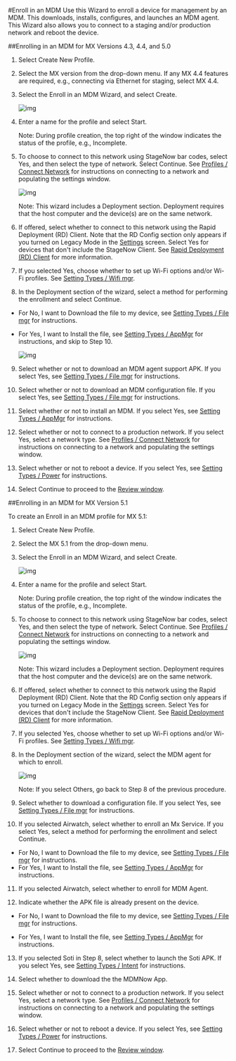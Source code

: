 #Enroll in an MDM
Use this Wizard to enroll a device for management by an MDM.  This downloads, installs, configures, and launches an MDM agent.  This Wizard also allows you to connect to a staging and/or production network and reboot the device. 

##Enrolling in an MDM for MX Versions 4.3, 4.4, and 5.0

1. Select Create New Profile.

2. Select the MX version from the drop-down menu. If any MX 4.4 features are required, e.g., connecting via Ethernet for staging, select MX 4.4.

3. Select the Enroll in an MDM Wizard, and select Create.

    ![img](images/profiles/enrollmdm_name.jpg)

4. Enter a name for the profile and select Start.

    Note: During profile creation, the top right of the window indicates the status of the profile, e.g., Incomplete.

5. To choose to connect to this network using StageNow bar codes, select Yes, and then select the type of network. Select Continue. See [Profiles / Connect Network](../Profiles/ConnectNetwork) for instructions on connecting to a network and populating the settings window.

    ![img](images/profiles/enrollmdm2.jpg)

    Note: This wizard includes a Deployment section. Deployment requires that the host computer and the device(s) are on the same network. 

6. If offered, select whether to connect to this network using the Rapid Deployment (RD) Client. Note that the RD Config section only appears if you turned on Legacy Mode in the [Settings](../gettingstarted?Settings) screen. Select Yes for devices that don't include the StageNow Client. See [Rapid Deployment (RD) Client](../stageclient?Rapid%20Deployment%20Client) for more information.

7. If you selected Yes, choose whether to set up Wi-Fi options and/or Wi-Fi profiles. See [Setting Types / Wifi mgr](../csp/wifi).

8. In the Deployment section of the wizard, select a method for performing the enrollment and select Continue.
* For No, I want to Download the file to my device, see [Setting Types / File mgr](../csp/file) for instructions.
* For Yes, I want to Install the file, see [Setting Types / AppMgr](../csp/app) for instructions, and skip to Step 10.

    ![img](images/profiles/enrollmdm_method.jpg)

9. Select whether or not to download an MDM agent support APK. If you select Yes, see [Setting Types / File mgr](../csp/file) for instructions. 

10. Select whether or not to download an MDM configuration file. If you select Yes, see [Setting Types / File mgr](../csp/file) for instructions.

11. Select whether or not to install an MDM. If you select Yes, see [Setting Types / AppMgr](../csp/app) for instructions.

12. Select whether or not to connect to a production network. If you select Yes, select a network type.  See [Profiles / Connect Network](../Profiles/ConnectNetwork) for instructions on connecting to a network and populating the settings window.

13. Select whether or not to reboot a device. If you select Yes, see [Setting Types / Power](../csp/power) for instructions.

14. Select Continue to proceed to the [Review window](../stagingprofiles?Review).


##Enrolling in an MDM for MX Version 5.1

To create an Enroll in an MDM profile for MX 5.1:

1. Select Create New Profile.

2. Select the MX 5.1 from the drop-down menu. 

3. Select the Enroll in an MDM Wizard, and select Create.

    ![img](images/profiles/enrollmdm_name.jpg)

4. Enter a name for the profile and select Start.

    Note: During profile creation, the top right of the window indicates the status of the profile, e.g., Incomplete.

5. To choose to connect to this network using StageNow bar codes, select Yes, and then select the type of network. Select Continue. See [Profiles / Connect Network](../Profiles/ConnectNetwork) for instructions on connecting to a network and populating the settings window.

    ![img](images/profiles/enrollmdm2.jpg)

    Note: This wizard includes a Deployment section. Deployment requires that the host computer and the device(s) are on the same network. 

6. If offered, select whether to connect to this network using the Rapid Deployment (RD) Client. Note that the RD Config section only appears if you turned on Legacy Mode in the [Settings](../gettingstarted?Settings) screen. Select Yes for devices that don't include the StageNow Client. See [Rapid Deployment (RD) Client](../stageclient?Rapid%20Deployment%20Client) for more information.

7. If you selected Yes, choose whether to set up Wi-Fi options and/or Wi-Fi profiles. See [Setting Types / Wifi mgr](../csp/wifi).

8. In the Deployment section of the wizard, select the MDM agent for which to enroll.

    ![img](images/profiles/enrollmdm_agent.jpg)

    Note: If you select Others, go back to Step 8 of the previous procedure. 

9. Select whether to download a configuration file. If you select Yes, see [Setting Types / File mgr](../csp/file) for instructions.

10. If you selected Airwatch, select whether to enroll an Mx Service. If you select Yes, select a method for performing the enrollment and select Continue.
* For No, I want to Download the file to my device, see [Setting Types / File mgr](../csp/file) for instructions.
* For Yes, I want to Install the file, see [Setting Types / AppMgr](../csp/app) for instructions.

11. If you selected Airwatch, select whether to enroll for MDM Agent. 

12. Indicate whether the APK file is already present on the device.

* For No, I want to Download the file to my device, see [Setting Types / File mgr](../csp/file) for instructions.

* For Yes, I want to Install the file, see [Setting Types / AppMgr](../csp/app) for instructions.

13. If you selected Soti in Step 8, select whether to launch the Soti APK.  If you select Yes, see [Setting Types / Intent](../csp/intent) for instructions.

14. Select whether to download the the MDMNow App.

15. Select whether or not to connect to a production network. If you select Yes, select a network type.  See [Profiles / Connect Network](../Profiles/ConnectNetwork) for instructions on connecting to a network and populating the settings window.

16. Select whether or not to reboot a device. If you select Yes, see [Setting Types / Power](../csp/power) for instructions.

17. Select Continue to proceed to the [Review window](../stagingprofiles?Review).